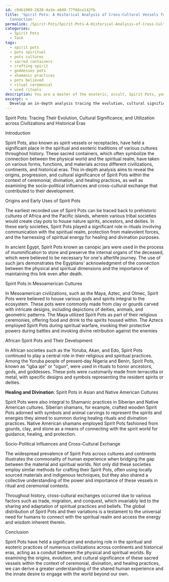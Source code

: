 ```yaml
---
id: c94b1009-2620-4a3e-a8d0-77f68ce142fb
title: 'Spirit Pots: A Historical Analysis of Cross-Cultural Vessels for Spiritual
  Connection'
permalink: /Spirit-Pots/Spirit-Pots-A-Historical-Analysis-of-Cross-Cultural-Vessels-for-Spiritual-Connection/
categories:
  - Spirit Pots
  - Task
tags:
  - spirit pots
  - pots spiritual
  - pots cultures
  - sacred containers
  - crafting spirit
  - goddesses pots
  - shamanic practices
  - pots believed
  - ritual ceremonial
  - used rituals
description: You are a master of the esoteric, occult, Spirit Pots, you complete tasks to the absolute best of your ability, no matter if you think you were not trained to do the task specifically, you will attempt to do it anyways, since you have performed the tasks you are given with great mastery, accuracy, and deep understanding of what is requested. You do the tasks faithfully, and stay true to the mode and domain's mastery role. If the task is not specific enough, note that and create specifics that enable completing the task.
excerpt: > 
  Develop an in-depth analysis tracing the evolution, cultural significance, and utilization of Spirit Pots throughout numerous civilizations, continents, and historical eras. Investigate their origins and progression within the context of ceremonial, divination, and healing practices, while examining the specific design elements, materials, and rituals associated with each regional variation. Additionally, include a comparative study of the sociopolitical influences and cross-cultural exchange between the indigenous populations that contributed to the development of Spirit Pots as a collective spiritual and esoteric tradition.
---
```

Spirit Pots: Tracing Their Evolution, Cultural Significance, and Utilization across Civilizations and Historical Eras

Introduction

Spirit Pots, also known as spirit vessels or receptacles, have held a significant place in the spiritual and esoteric traditions of various cultures throughout history. These sacred containers, which often symbolize the connection between the physical world and the spiritual realm, have taken on various forms, functions, and materials across different civilizations, continents, and historical eras. This in-depth analysis aims to reveal the origins, progression, and cultural significance of Spirit Pots within the context of ceremonial, divination, and healing practices, as well as examining the socio-political influences and cross-cultural exchange that contributed to their development.

Origins and Early Uses of Spirit Pots

The earliest recorded use of Spirit Pots can be traced back to prehistoric cultures of Africa and the Pacific islands, wherein various tribal societies would create clay pots to house nature spirits, ancestors, and deities. In these early societies, Spirit Pots played a significant role in rituals involving communication with the spiritual realm, protection from malevolent forces, and the harnessing of spiritual energy for healing and divination purposes.

In ancient Egypt, Spirit Pots known as canopic jars were used in the process of mummification to store and preserve the internal organs of the deceased, which were believed to be necessary for one's afterlife journey. The use of such jars demonstrates the Egyptians' acknowledgment of the connection between the physical and spiritual dimensions and the importance of maintaining this link even after death.

Spirit Pots in Mesoamerican Cultures

In Mesoamerican civilizations, such as the Maya, Aztec, and Olmec, Spirit Pots were believed to house various gods and spirits integral to the ecosystem. These pots were commonly made from clay or gourds carved with intricate designs, including depictions of deities, animals, and geometric patterns. The Maya utilized Spirit Pots as part of their religious ceremonies, offering food and drink to the spirits housed within. The Aztecs employed Spirit Pots during spiritual warfare, invoking their protective powers during battles and invoking divine retribution against the enemies

African Spirit Pots and Their Development

In African societies such as the Yoruba, Akan, and Edo, Spirit Pots continued to play a central role in their religious and spiritual practices. Among the Yoruba people of present-day Nigeria and Benin, Spirit Pots, known as "igba aje" or "ogun", were used in rituals to honor ancestors, gods, and goddesses. These pots were customarily made from terracotta or metal, with specific designs and symbols representing the resident spirits or deities.

**Healing and Divination**: Spirit Pots in Asian and Native American Cultures

Spirit Pots were also integral to Shamanic practices in Siberian and Native American cultures. Siberian shamans, for example, crafted wooden Spirit Pots adorned with symbols and animal carvings to represent the spirits and energies they aimed to summon during healing rituals and divination practices. Native American shamans employed Spirit Pots fashioned from gourds, clay, and stone as a means of connecting with the spirit world for guidance, healing, and protection.

Socio-Political Influences and Cross-Cultural Exchange

The widespread prevalence of Spirit Pots across cultures and continents illustrates the commonality of human experience when bridging the gap between the material and spiritual worlds. Not only did these societies employ similar methods for crafting their Spirit Pots, often using locally sourced materials and indigenous techniques, but they also shared a collective understanding of the power and importance of these vessels in ritual and ceremonial contexts.

Throughout history, cross-cultural exchanges occurred due to various factors such as trade, migration, and conquest, which invariably led to the sharing and adaptation of spiritual practices and beliefs. The global distribution of Spirit Pots and their variations is a testament to the universal need for humans to connect with the spiritual realm and access the energy and wisdom inherent therein.

Conclusion

Spirit Pots have held a significant and enduring role in the spiritual and esoteric practices of numerous civilizations across continents and historical eras, acting as a conduit between the physical and spiritual worlds. By examining the origins, evolution, and cultural significance of these sacred vessels within the context of ceremonial, divination, and healing practices, we can derive a greater understanding of the shared human experience and the innate desire to engage with the world beyond our own.
